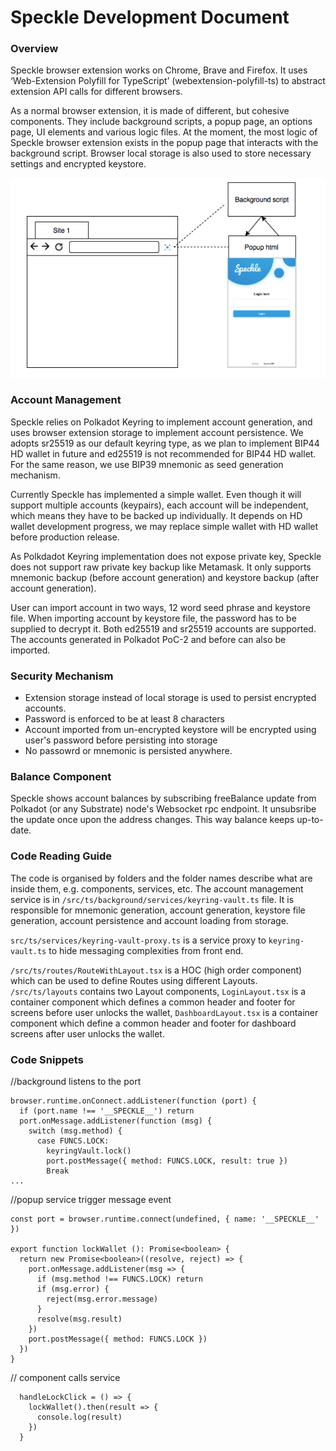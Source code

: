 # Speckle Development Document

### Overview

Speckle browser extension works on Chrome, Brave and Firefox. It uses ‘Web-Extension Polyfill for TypeScript’ (webextension-polyfill-ts) to abstract extension API calls for different browsers.

As a normal browser extension, it is made of different, but cohesive components. They include background scripts, a popup page, an options page, UI elements and various logic files. At the moment, the most logic of Speckle browser extension exists in the popup page that interacts with the background script. Browser local storage is also used to store necessary settings and encrypted keystore.

<p align='center'><img src='Dataflow.jpg'></p>

### Account Management

Speckle relies on Polkadot Keyring to implement account generation, and uses browser extension  storage to implement account persistence. We adopts sr25519 as our default keyring type, as we plan to implement BIP44 HD wallet in future and ed25519 is not recommended for BIP44 HD wallet. For the same reason, we use BIP39 mnemonic as seed generation mechanism.

Currently Speckle has implemented a simple wallet. Even though it will support multiple accounts (keypairs), each account will be independent, which means they have to be backed up individually. It depends on HD wallet development progress, we may replace simple wallet with HD wallet before production release.

As Polkdadot Keyring implementation does not expose private key, Speckle does not support raw private key backup like Metamask. It only supports mnemonic backup (before account generation) and keystore backup (after account generation).

User can import account in two ways, 12 word seed phrase and keystore file. When importing account by keystore file, the password has to be supplied to decrypt it. Both ed25519 and sr25519 accounts are supported. The accounts generated in Polkadot PoC-2 and before can also be imported.

### Security Mechanism

* Extension storage instead of local storage is used to persist encrypted accounts.
* Password is enforced to be at least 8 characters
* Account imported from un-encrypted keystore will be encrypted using user's password before persisting into storage
* No passowrd or mnemonic is persisted anywhere.

### Balance Component

Speckle shows account balances by subscribing freeBalance update from Polkadot (or any Substrate) node's Websocket rpc endpoint. It unsubsribe the update once upon the address changes. This way balance keeps up-to-date.

### Code Reading Guide

The code is organised by folders and the folder names describe what are inside them, e.g. components, services, etc.
The account management service is in `/src/ts/background/services/keyring-vault.ts` file. It is responsible for mnemonic generation, account generation, keystore file generation, account persistence and account loading from storage.

`src/ts/services/keyring-vault-proxy.ts` is a service proxy to `keyring-vault.ts` to hide messaging complexities from front end.

`/src/ts/routes/RouteWithLayout.tsx` is a HOC (high order component) which can be used to define Routes using different Layouts. `/src/ts/layouts` contains two Layout components, `LoginLayout.tsx` is a container component which defines a common header and footer for screens before user unlocks the wallet, `DashboardLayout.tsx` is a container component which define a common header and footer for dashboard screens after user unlocks the wallet.

### Code Snippets

//background listens to the port
```
browser.runtime.onConnect.addListener(function (port) {
  if (port.name !== '__SPECKLE__') return
  port.onMessage.addListener(function (msg) {
    switch (msg.method) {
      case FUNCS.LOCK:
        keyringVault.lock()
        port.postMessage({ method: FUNCS.LOCK, result: true })
        Break
...        
```

//popup service trigger message event
```
const port = browser.runtime.connect(undefined, { name: '__SPECKLE__' })

export function lockWallet (): Promise<boolean> {
  return new Promise<boolean>((resolve, reject) => {
    port.onMessage.addListener(msg => {
      if (msg.method !== FUNCS.LOCK) return
      if (msg.error) {
        reject(msg.error.message)
      }
      resolve(msg.result)
    })
    port.postMessage({ method: FUNCS.LOCK })
  })
}
```

// component calls service
```
  handleLockClick = () => {
    lockWallet().then(result => {
      console.log(result)
    })
  }
```


